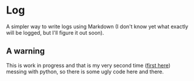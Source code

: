 # Log

A simpler way to write logs using Markdown (I don't know yet what exactly will be logged, but I'll figure it out soon).

## A warning
This is work in progress and that is my very second time ([first here](https://github.com/gabrielgio/dota-responses)) messing with python, so there is some ugly code here and there.

